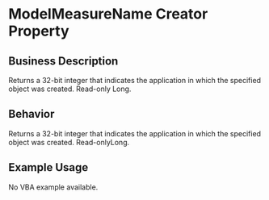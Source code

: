 # ModelMeasureName Creator Property

## Business Description
Returns a 32-bit integer that indicates the application in which the specified object was created. Read-only Long.

## Behavior
Returns a 32-bit integer that indicates the application in which the specified object was created. Read-onlyLong.

## Example Usage
No VBA example available.